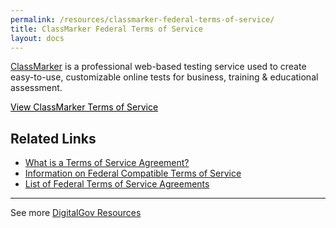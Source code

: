 ```yaml
---
permalink: /resources/classmarker-federal-terms-of-service/
title: ClassMarker Federal Terms of Service
layout: docs
---
```


[ClassMarker](http://www.classmarker.com/) is a professional web-based testing service used to create easy-to-use, customizable online tests for business, training & educational assessment.

<a class="button" style="color: #000000" href="http://www.classmarker.com/online-testing/terms/usa-federal-agencies/">View ClassMarker Terms of Service</a>

## Related Links

  * [What is a Terms of Service Agreement?](https://www.digitalgov.gov/2014/05/13/what-is-a-terms-of-service-and-how-do-i-get-one/)
  * [Information on Federal Compatible Terms of Service](https://www.digitalgov.gov/resources/federal-compatible-terms-of-service-agreements/)
  * [List of Federal Terms of Service Agreements](https://www.digitalgov.gov/resources/federal-compatible-terms-of-service-agreements/)

* * *

See more [DigitalGov Resources](https://www.digitalgov.gov/resources/)